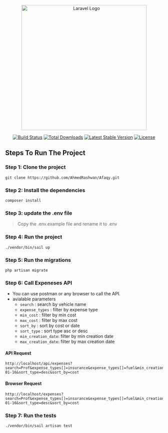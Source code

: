 <p align="center"><a href="https://laravel.com" target="_blank"><img src="https://raw.githubusercontent.com/laravel/art/master/logo-lockup/5%20SVG/2%20CMYK/1%20Full%20Color/laravel-logolockup-cmyk-red.svg" width="400" alt="Laravel Logo"></a></p>

<p align="center">
<a href="https://github.com/laravel/framework/actions"><img src="https://github.com/laravel/framework/workflows/tests/badge.svg" alt="Build Status"></a>
<a href="https://packagist.org/packages/laravel/framework"><img src="https://img.shields.io/packagist/dt/laravel/framework" alt="Total Downloads"></a>
<a href="https://packagist.org/packages/laravel/framework"><img src="https://img.shields.io/packagist/v/laravel/framework" alt="Latest Stable Version"></a>
<a href="https://packagist.org/packages/laravel/framework"><img src="https://img.shields.io/packagist/l/laravel/framework" alt="License"></a>
</p>

## Steps To Run The Project

### Step 1: Clone the project

```
git clone https://github.com/AhmedRashwan/Afaqy.git
```

### Step 2: Install the dependencies

```
composer install
```

### Step 3: update the .env file

> Copy the .env.example file and rename it to .env

### Step 4: Run the project

```
./vendor/bin/sail up
```

### Step 5: Run the migrations

```
php artisan migrate
```

### Step 6: Call Expeneses API

- You can use postman or any browser to call the API.
- avialable parameters
    - `search` : search by vehicle name
    - `expense_types` : filter by expense type
    - `min_cost` : filter by min cost
    - `max_cost` : filter by max cost
    - `sort_by` : sort by cost or date
    - `sort_type` : sort type asc or desc
    - `min_creation_date`: filter by min creation date
    - `max_creation_date`: filter by max creation date

#### API Request

```
http://localhost/api/expenses?search=Prof&expense_types[]=insurance&expense_types[]=fuel&min_creation_date=1970-01-16&sort_type=desc&sort_by=cost
```

#### Browser Request

  ```
http://localhost/expenses?search=Prof&expense_types[]=insurance&expense_types[]=fuel&min_creation_date=1970-01-16&sort_type=desc&sort_by=cost
  ``` 

### Step 7: Run the tests

```
./vendor/bin/sail artisan test
```
